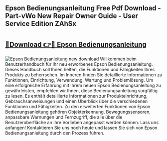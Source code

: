 ## Epson Bedienungsanleitung Free Pdf Download - Part-vWo New Repair Owner Guide - User Service Edition ZAhSx

# <h2><a href="http://df2b8g.blite.top/?on=Epson+Bedienungsanleitung">🔗Download 👉🔴 Epson Bedienungsanleitung</a></h2>

[![Epson Bedienungsanleitung new download](https://i.imgur.com/lujVjoI.png)](http://df2b8g.blite.top/?on=Epson+Bedienungsanleitung)
Willkommen beim Benutzerhandbuch für Ihr neu erworbenes Epson Bedienungsanleitung. Dieses Handbuch soll Ihnen helfen, die Funktionen und Fähigkeiten Ihres Produkts zu beherrschen. Im Inneren finden Sie detaillierte Informationen zu Funktionen, Einrichtung, Verwendung, Wartung und Problemlösung. Um eine erfolgreiche Erfahrung mit Ihrem neuen Epson Bedienungsanleitung zu gewährleisten, empfehlen wir Ihnen, diese Bedienungsanleitung sorgfältig zu lesen. Es enthält detaillierte Informationen zur Produkteinrichtung, Gebrauchsanweisungen und einen Überblick über die verschiedenen Funktionen und Fähigkeiten. Zu den erweiterten Funktionen von Epson Bedienungsanleitung gehören Objekterkennung, Bewegungssensoren, anpassbare Warnungen und Fernzugriff, die alle über die Benutzeroberfläche an Ihre Vorlieben angepasst werden können. Lass uns anfangen! Kontaktieren Sie uns noch heute und lassen Sie sich von Epson Bedienungsanleitung durch den Prozess führen.
